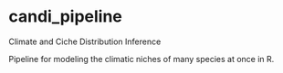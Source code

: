 # candi_pipeline
Climate and Ciche Distribution Inference

Pipeline for modeling the climatic niches of many species at once in R. 
